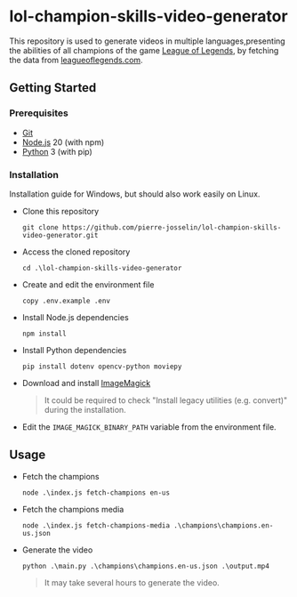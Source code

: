 # lol-champion-skills-video-generator

This repository is used to generate videos in multiple languages, ​​presenting the abilities of all champions of the game [League of Legends](https://www.leagueoflegends.com/), by fetching the data from [leagueoflegends.com](https://www.leagueoflegends.com/).

## Getting Started

### Prerequisites

- [Git](https://git-scm.com/)
- [Node.js](https://nodejs.org/) 20 (with npm)
- [Python](https://www.python.org/) 3 (with pip)

### Installation

Installation guide for Windows, but should also work easily on Linux.

- Clone this repository

    ```
    git clone https://github.com/pierre-josselin/lol-champion-skills-video-generator.git
    ```

- Access the cloned repository

    ```
    cd .\lol-champion-skills-video-generator
    ```

- Create and edit the environment file

    ```
    copy .env.example .env
    ```

- Install Node.js dependencies

    ```
    npm install
    ```

- Install Python dependencies

    ```
    pip install dotenv opencv-python moviepy
    ```

- Download and install [ImageMagick](https://imagemagick.org/)

    > It could be required to check "Install legacy utilities (e.g. convert)" during the installation.

- Edit the `IMAGE_MAGICK_BINARY_PATH` variable from the environment file.

## Usage

- Fetch the champions

    ```
    node .\index.js fetch-champions en-us
    ```

- Fetch the champions media

    ```
    node .\index.js fetch-champions-media .\champions\champions.en-us.json
    ```

- Generate the video

    ```
    python .\main.py .\champions\champions.en-us.json .\output.mp4
    ```

    > It may take several hours to generate the video.
